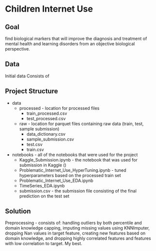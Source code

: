 ﻿# Children Internet Use 
## Goal
find biological markers that will improve the diagnosis and treatment of mental health and learning disorders from an objective biological perspective.

## Data
Initial data Consists of 

## Project Structure
- data				
    - processed	 	- location for processed files
      - train_processed.csv
      - test_processed.csv
    - raw	 	- location for parquet files containing raw data (train, test, sample submission)
      - data_dictionary.csv
      - sample_submission.csv
      - test.csv
      - train.csv
- notebooks - all of the notebooks that were used for the project
  - Kaggle_Submission.ipynb - the notebook that was used for submission in Kaggle ()
  - Problematic_Internet_Use_HyperTuning.ipynb - tuned hyperparameters based on the processed train set
  - Problematic_Internet_Use_EDA.ipynb
  - TimeSeries_EDA.ipynb 
  - submission.csv - the submission file consisting of the final prediction on the test set
  
## Solution
Preprocessing - consists of: handling outliers by both percentile and domain knowledge capping, imputing missing values using KNNImputer, dropping Nan values in target feature, creating new features based on domain knowledge, and dropping highly correlated features and features with low correlation to target.
My best.

